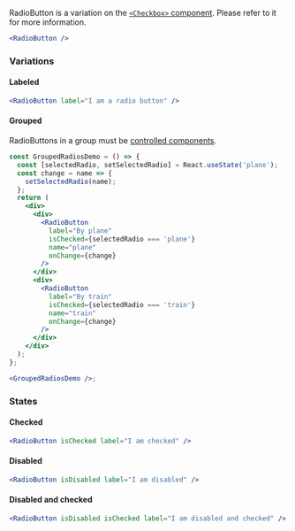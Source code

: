 RadioButton is a variation on the [`<Checkbox>` component](#checkbox).
Please refer to it for more information.

```jsx
<RadioButton />
```

### Variations

#### Labeled

```jsx
<RadioButton label="I am a radio button" />
```

#### Grouped

RadioButtons in a group must be [controlled components](https://reactjs.org/docs/forms.html#controlled-components).

```jsx
const GroupedRadiosDemo = () => {
  const [selectedRadio, setSelectedRadio] = React.useState('plane');
  const change = name => {
    setSelectedRadio(name);
  };
  return (
    <div>
      <div>
        <RadioButton
          label="By plane"
          isChecked={selectedRadio === 'plane'}
          name="plane"
          onChange={change}
        />
      </div>
      <div>
        <RadioButton
          label="By train"
          isChecked={selectedRadio === 'train'}
          name="train"
          onChange={change}
        />
      </div>
    </div>
  );
};

<GroupedRadiosDemo />;
```

### States

#### Checked

```jsx
<RadioButton isChecked label="I am checked" />
```

#### Disabled

```jsx
<RadioButton isDisabled label="I am disabled" />
```

#### Disabled and checked

```jsx
<RadioButton isDisabled isChecked label="I am disabled and checked" />
```
